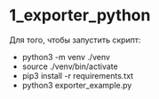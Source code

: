 # 1_exporter_python

Для того, чтобы запустить скрипт:

- python3 -m venv ./venv
- source ./venv/bin/activate
- pip3 install -r requirements.txt
- python3 exporter_example.py

